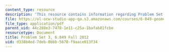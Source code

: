 ```yaml
---
content_type: resource
description: 'This resource contains information regarding Problem Set 3. '
file: https://ol-ocw-studio-app-qa.s3.amazonaws.com/courses/6-849-geometric-folding-algorithms-linkages-origami-polyhedra-fall-2012/d338b4ed7deb0bbb5670f9aace013f34_MIT6_849F12_ps3.pdf
file_type: application/pdf
parent_uid: 44c288e3-7478-1e11-c25a-1bafab81fcbe
resourcetype: Document
title: Problem Set 3, 6.849 Fall 2012
uid: d338b4ed-7deb-0bbb-5670-f9aace013f34
---
```

